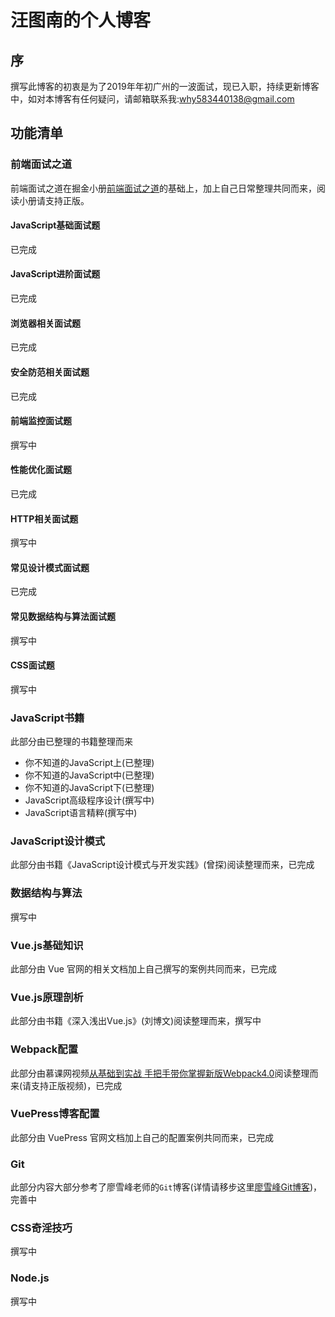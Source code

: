 # 汪图南的个人博客

## 序
撰写此博客的初衷是为了2019年年初广州的一波面试，现已入职，持续更新博客中，如对本博客有任何疑问，请邮箱联系我:why583440138@gmail.com

## 功能清单

### 前端面试之道
前端面试之道在掘金小册[前端面试之道](https://juejin.im/books)的基础上，加上自己日常整理共同而来，阅读小册请支持正版。

#### JavaScript基础面试题
已完成

#### JavaScript进阶面试题
已完成

#### 浏览器相关面试题
已完成

#### 安全防范相关面试题
已完成

#### 前端监控面试题
撰写中

#### 性能优化面试题
已完成

#### HTTP相关面试题
撰写中

#### 常见设计模式面试题
已完成

#### 常见数据结构与算法面试题
撰写中

#### CSS面试题
撰写中

### JavaScript书籍
此部分由已整理的书籍整理而来<br/>

* 你不知道的JavaScript上(已整理)
* 你不知道的JavaScript中(已整理)
* 你不知道的JavaScript下(已整理)
* JavaScript高级程序设计(撰写中)
* JavaScript语言精粹(撰写中)

### JavaScript设计模式
此部分由书籍《JavaScript设计模式与开发实践》(曾探)阅读整理而来，已完成

### 数据结构与算法
撰写中

### Vue.js基础知识
此部分由 Vue 官网的相关文档加上自己撰写的案例共同而来，已完成

### Vue.js原理剖析
此部分由书籍《深入浅出Vue.js》(刘博文)阅读整理而来，撰写中

### Webpack配置
此部分由慕课网视频[从基础到实战	手把手带你掌握新版Webpack4.0](https://coding.imooc.com/class/316.html?mc_marking=b587280c0c1c0e76c1092aa21406565a&mc_channel=syb6)阅读整理而来(请支持正版视频)，已完成

### VuePress博客配置
此部分由 VuePress 官网文档加上自己的配置案例共同而来，已完成

### Git
此部分内容大部分参考了廖雪峰老师的`Git`博客(详情请移步这里[廖雪峰Git博客](https://www.liaoxuefeng.com/wiki/896043488029600))，完善中

### CSS奇淫技巧
撰写中

### Node.js
撰写中

